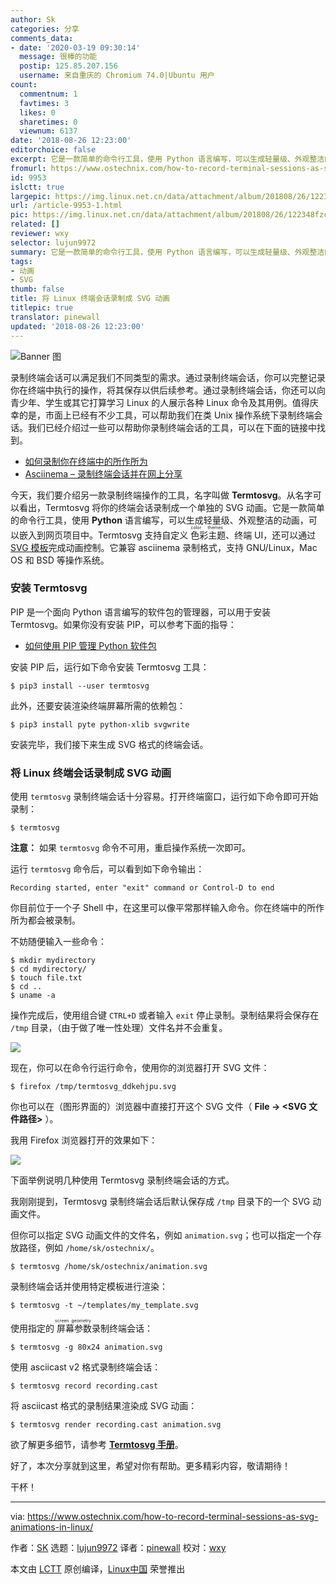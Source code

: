 ```yaml
---
author: Sk
categories: 分享
comments_data:
- date: '2020-03-19 09:30:14'
  message: 很棒的功能
  postip: 125.85.207.156
  username: 来自重庆的 Chromium 74.0|Ubuntu 用户
count:
  commentnum: 1
  favtimes: 3
  likes: 0
  sharetimes: 0
  viewnum: 6137
date: '2018-08-26 12:23:00'
editorchoice: false
excerpt: 它是一款简单的命令行工具，使用 Python 语言编写，可以生成轻量级、外观整洁的动画，可以嵌入到网页项目中。
fromurl: https://www.ostechnix.com/how-to-record-terminal-sessions-as-svg-animations-in-linux/
id: 9953
islctt: true
largepic: https://img.linux.net.cn/data/attachment/album/201808/26/122348fzcxp6rr6pt16x19.png
url: /article-9953-1.html
pic: https://img.linux.net.cn/data/attachment/album/201808/26/122348fzcxp6rr6pt16x19.png.thumb.jpg
related: []
reviewer: wxy
selector: lujun9972
summary: 它是一款简单的命令行工具，使用 Python 语言编写，可以生成轻量级、外观整洁的动画，可以嵌入到网页项目中。
tags:
- 动画
- SVG
thumb: false
title: 将 Linux 终端会话录制成 SVG 动画
titlepic: true
translator: pinewall
updated: '2018-08-26 12:23:00'
---
```


![Banner 图](/data/attachment/album/201808/26/122348fzcxp6rr6pt16x19.png)


录制终端会话可以满足我们不同类型的需求。通过录制终端会话，你可以完整记录你在终端中执行的操作，将其保存以供后续参考。通过录制终端会话，你还可以向青少年、学生或其它打算学习 Linux 的人展示各种 Linux 命令及其用例。值得庆幸的是，市面上已经有不少工具，可以帮助我们在类 Unix 操作系统下录制终端会话。我们已经介绍过一些可以帮助你录制终端会话的工具，可以在下面的链接中找到。


* [如何录制你在终端中的所作所为](https://www.ostechnix.com/record-everything-terminal/)
* [Asciinema – 录制终端会话并在网上分享](https://www.ostechnix.com/asciinema-record-terminal-sessions-share-web/)


今天，我们要介绍另一款录制终端操作的工具，名字叫做 **Termtosvg**。从名字可以看出，Termtosvg 将你的终端会话录制成一个单独的 SVG 动画。它是一款简单的命令行工具，使用 **Python** 语言编写，可以生成轻量级、外观整洁的动画，可以嵌入到网页项目中。Termtosvg 支持自定义<ruby> 色彩主题 <rt>  color themes </rt></ruby>、终端 UI，还可以通过 [SVG 模板](https://nbedos.github.io/termtosvg/pages/templates.html)完成动画控制。它兼容 asciinema 录制格式，支持 GNU/Linux，Mac OS 和 BSD 等操作系统。


### 安装 Termtosvg


PIP 是一个面向 Python 语言编写的软件包的管理器，可以用于安装 Termtosvg。如果你没有安装 PIP，可以参考下面的指导：


* [如何使用 PIP 管理 Python 软件包](https://www.ostechnix.com/manage-python-packages-using-pip/)


安装 PIP 后，运行如下命令安装 Termtosvg 工具：



```
$ pip3 install --user termtosvg
```

此外，还要安装渲染终端屏幕所需的依赖包：



```
$ pip3 install pyte python-xlib svgwrite
```

安装完毕，我们接下来生成 SVG 格式的终端会话。


### 将 Linux 终端会话录制成 SVG 动画


使用 `termtosvg` 录制终端会话十分容易。打开终端窗口，运行如下命令即可开始录制：



```
$ termtosvg
```

**注意：** 如果 `termtosvg` 命令不可用，重启操作系统一次即可。


运行 `termtosvg` 命令后，可以看到如下命令输出：



```
Recording started, enter "exit" command or Control-D to end

```

你目前位于一个子 Shell 中，在这里可以像平常那样输入命令。你在终端中的所作所为都会被录制。


不妨随便输入一些命令：



```
$ mkdir mydirectory
$ cd mydirectory/
$ touch file.txt
$ cd ..
$ uname -a

```

操作完成后，使用组合键 `CTRL+D` 或者输入 `exit` 停止录制。录制结果将会保存在 `/tmp` 目录，（由于做了唯一性处理）文件名并不会重复。


![](/data/attachment/album/201808/26/122349xwy1wyw51xxw07kw.png)


现在，你可以在命令行运行命令，使用你的浏览器打开 SVG 文件：



```
$ firefox /tmp/termtosvg_ddkehjpu.svg
```

你也可以在（图形界面的）浏览器中直接打开这个 SVG 文件（ **File -> <SVG 文件路径>** ）。


我用 Firefox 浏览器打开的效果如下：


![](/data/attachment/album/201808/26/122350ozium212uydd10qp.gif)


下面举例说明几种使用 Termtosvg 录制终端会话的方式。


我刚刚提到，Termtosvg 录制终端会话后默认保存成 `/tmp` 目录下的一个 SVG 动画文件。


但你可以指定 SVG 动画文件的文件名，例如 `animation.svg`；也可以指定一个存放路径，例如 `/home/sk/ostechnix/`。



```
$ termtosvg /home/sk/ostechnix/animation.svg
```

录制终端会话并使用特定模板进行渲染：



```
$ termtosvg -t ~/templates/my_template.svg
```

使用指定的<ruby> 屏幕参数 <rt>  screen geometry </rt></ruby>录制终端会话：



```
$ termtosvg -g 80x24 animation.svg
```

使用 asciicast v2 格式录制终端会话：



```
$ termtosvg record recording.cast
```

将 asciicast 格式的录制结果渲染成 SVG 动画：



```
$ termtosvg render recording.cast animation.svg
```

欲了解更多细节，请参考 [**Termtosvg 手册**](https://github.com/nbedos/termtosvg/blob/develop/man/termtosvg.md)。


好了，本次分享就到这里，希望对你有帮助。更多精彩内容，敬请期待！


干杯！




---


via: <https://www.ostechnix.com/how-to-record-terminal-sessions-as-svg-animations-in-linux/>


作者：[SK](https://www.ostechnix.com/author/sk/) 选题：[lujun9972](https://github.com/lujun9972) 译者：[pinewall](https://github.com/pinewall) 校对：[wxy](https://github.com/wxy)


本文由 [LCTT](https://github.com/LCTT/TranslateProject) 原创编译，[Linux中国](https://linux.cn/) 荣誉推出